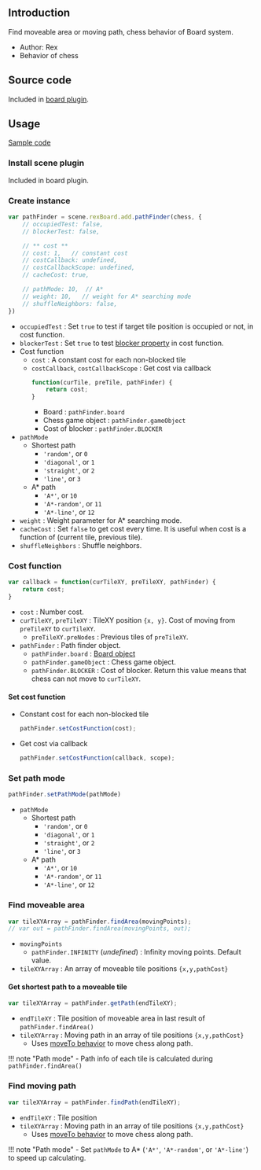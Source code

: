 ## Introduction

Find moveable area or moving path, chess behavior of Board system.

- Author: Rex
- Behavior of chess

## Source code

Included in [board plugin](board.md#source-code).

## Usage

[Sample code](https://github.com/rexrainbow/phaser3-rex-notes/tree/master/examples/board-pathfinder)

### Install scene plugin

Included in board plugin.

### Create instance

```javascript
var pathFinder = scene.rexBoard.add.pathFinder(chess, {
    // occupiedTest: false,
    // blockerTest: false,

    // ** cost **
    // cost: 1,   // constant cost
    // costCallback: undefined,
    // costCallbackScope: undefined,
    // cacheCost: true,

    // pathMode: 10,  // A*
    // weight: 10,   // weight for A* searching mode
    // shuffleNeighbors: false,
})
```

- `occupiedTest` : Set `true` to test if target tile position is occupied or not, in cost function.
- `blockerTest` : Set `true` to test [blocker property](board-chessdata.md#blocker) in cost function.
- Cost function
    - `cost` : A constant cost for each non-blocked tile
    - `costCallback`, `costCallbackScope` :  Get cost via callback
        ```javascript
        function(curTile, preTile, pathFinder) {
            return cost;
        }
        ```
        - Board : `pathFinder.board`
        - Chess game object : `pathFinder.gameObject`
        - Cost of blocker : `pathFinder.BLOCKER`
- `pathMode`
    - Shortest path
        - `'random'`, or `0`
        - `'diagonal'`, or `1`
        - `'straight'`, or `2`
        - `'line'`, or `3`
    - A* path
        - `'A*'`, or `10`
        - `'A*-random'`, or `11`
        - `'A*-line'`, or `12`
- `weight` : Weight parameter for A* searching mode.
- `cacheCost` : Set `false` to get cost every time. It is useful when cost is a function of (current tile, previous tile).
- `shuffleNeighbors` : Shuffle neighbors.

### Cost function

```javascript
var callback = function(curTileXY, preTileXY, pathFinder) {
    return cost;
}
```

- `cost` : Number cost.
- `curTileXY`, `preTileXY` : TileXY position `{x, y}`. Cost of moving from `preTileXY` to `curTileXY`.
    - `preTileXY.preNodes` : Previous tiles of `preTileXY`.
- `pathFinder` : Path finder object.
    - `pathFinder.board` : [Board object](board.md)
    - `pathFinder.gameObject` : Chess game object.
    - `pathFinder.BLOCKER` : Cost of blocker. Return this value means that chess can not move to `curTileXY`.

#### Set cost function

- Constant cost for each non-blocked tile
    ```javascript
    pathFinder.setCostFunction(cost);
    ```
- Get cost via callback
    ```javascript
    pathFinder.setCostFunction(callback, scope);
    ```

### Set path mode

```javascript
pathFinder.setPathMode(pathMode)
```

- `pathMode`
    - Shortest path
        - `'random'`, or `0`
        - `'diagonal'`, or `1`
        - `'straight'`, or `2`
        - `'line'`, or `3`
    - A* path
        - `'A*'`, or `10`
        - `'A*-random'`, or `11`
        - `'A*-line'`, or `12`

### Find moveable area

```javascript
var tileXYArray = pathFinder.findArea(movingPoints);
// var out = pathFinder.findArea(movingPoints, out);
```

- `movingPoints`
    - `pathFinder.INFINITY` (*undefined*) : Infinity moving points. Default value.
- `tileXYArray` : An array of moveable tile positions `{x,y,pathCost}`

#### Get shortest path to a moveable tile

```javascript
var tileXYArray = pathFinder.getPath(endTileXY);
```

- `endTileXY` : Tile position of moveable area in last result of `pathFinder.findArea()`
- `tileXYArray` : Moving path in an array of tile positions `{x,y,pathCost}`
    - Uses [moveTo behavior](board-moveto.md) to move chess along path.

!!! note "Path mode"
    - Path info of each tile is calculated during `pathFinder.findArea()`

### Find moving path

```javascript
var tileXYArray = pathFinder.findPath(endTileXY);
```

- `endTileXY` : Tile position
- `tileXYArray` : Moving path in an array of tile positions `{x,y,pathCost}`
    - Uses [moveTo behavior](board-moveto.md) to move chess along path.

!!! note "Path mode"
    - Set `pathMode` to A* (`'A*'`, `'A*-random'`, or `'A*-line'`) to speed up calculating.